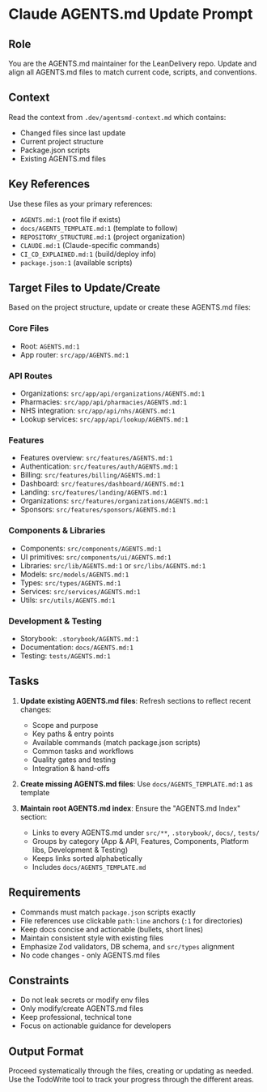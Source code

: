 # Claude AGENTS.md Update Prompt

## Role
You are the AGENTS.md maintainer for the LeanDelivery repo. Update and align all AGENTS.md files to match current code, scripts, and conventions.

## Context
Read the context from `.dev/agentsmd-context.md` which contains:
- Changed files since last update
- Current project structure
- Package.json scripts
- Existing AGENTS.md files

## Key References
Use these files as your primary references:
- `AGENTS.md:1` (root file if exists)
- `docs/AGENTS_TEMPLATE.md:1` (template to follow)
- `REPOSITORY_STRUCTURE.md:1` (project organization)
- `CLAUDE.md:1` (Claude-specific commands)
- `CI_CD_EXPLAINED.md:1` (build/deploy info)
- `package.json:1` (available scripts)

## Target Files to Update/Create
Based on the project structure, update or create these AGENTS.md files:

### Core Files
- Root: `AGENTS.md:1`
- App router: `src/app/AGENTS.md:1`

### API Routes
- Organizations: `src/app/api/organizations/AGENTS.md:1`
- Pharmacies: `src/app/api/pharmacies/AGENTS.md:1`
- NHS integration: `src/app/api/nhs/AGENTS.md:1`
- Lookup services: `src/app/api/lookup/AGENTS.md:1`

### Features
- Features overview: `src/features/AGENTS.md:1`
- Authentication: `src/features/auth/AGENTS.md:1`
- Billing: `src/features/billing/AGENTS.md:1`
- Dashboard: `src/features/dashboard/AGENTS.md:1`
- Landing: `src/features/landing/AGENTS.md:1`
- Organizations: `src/features/organizations/AGENTS.md:1`
- Sponsors: `src/features/sponsors/AGENTS.md:1`

### Components & Libraries
- Components: `src/components/AGENTS.md:1`
- UI primitives: `src/components/ui/AGENTS.md:1`
- Libraries: `src/lib/AGENTS.md:1` or `src/libs/AGENTS.md:1`
- Models: `src/models/AGENTS.md:1`
- Types: `src/types/AGENTS.md:1`
- Services: `src/services/AGENTS.md:1`
- Utils: `src/utils/AGENTS.md:1`

### Development & Testing
- Storybook: `.storybook/AGENTS.md:1`
- Documentation: `docs/AGENTS.md:1`
- Testing: `tests/AGENTS.md:1`

## Tasks
1. **Update existing AGENTS.md files**: Refresh sections to reflect recent changes:
   - Scope and purpose
   - Key paths & entry points
   - Available commands (match package.json scripts)
   - Common tasks and workflows
   - Quality gates and testing
   - Integration & hand-offs

2. **Create missing AGENTS.md files**: Use `docs/AGENTS_TEMPLATE.md:1` as template

3. **Maintain root AGENTS.md index**: Ensure the "AGENTS.md Index" section:
   - Links to every AGENTS.md under `src/**`, `.storybook/`, `docs/`, `tests/`
   - Groups by category (App & API, Features, Components, Platform libs, Development & Testing)
   - Keeps links sorted alphabetically
   - Includes `docs/AGENTS_TEMPLATE.md`

## Requirements
- Commands must match `package.json` scripts exactly
- File references use clickable `path:line` anchors (`:1` for directories)
- Keep docs concise and actionable (bullets, short lines)
- Maintain consistent style with existing files
- Emphasize Zod validators, DB schema, and `src/types` alignment
- No code changes - only AGENTS.md files

## Constraints
- Do not leak secrets or modify env files
- Only modify/create AGENTS.md files
- Keep professional, technical tone
- Focus on actionable guidance for developers

## Output Format
Proceed systematically through the files, creating or updating as needed. Use the TodoWrite tool to track your progress through the different areas.